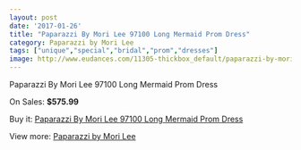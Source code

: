```yaml
---
layout: post
date: '2017-01-26'
title: "Paparazzi By Mori Lee 97100 Long Mermaid Prom Dress"
category: Paparazzi by Mori Lee
tags: ["unique","special","bridal","prom","dresses"]
image: http://www.eudances.com/11305-thickbox_default/paparazzi-by-mori-lee-97100-long-mermaid-prom-dress.jpg
---
```

Paparazzi By Mori Lee 97100 Long Mermaid Prom Dress

On Sales: **$575.99**
<a href="https://www.eudances.com/en/paparazzi-by-mori-lee/3600-paparazzi-by-mori-lee-97100-long-mermaid-prom-dress.html"><amp-img layout="responsive" width="600" height="600" src="//www.eudances.com/11305-thickbox_default/paparazzi-by-mori-lee-97100-long-mermaid-prom-dress.jpg" alt="Paparazzi By Mori Lee 97100 Long Mermaid Prom Dress 0" /></a>
<a href="https://www.eudances.com/en/paparazzi-by-mori-lee/3600-paparazzi-by-mori-lee-97100-long-mermaid-prom-dress.html"><amp-img layout="responsive" width="600" height="600" src="//www.eudances.com/11306-thickbox_default/paparazzi-by-mori-lee-97100-long-mermaid-prom-dress.jpg" alt="Paparazzi By Mori Lee 97100 Long Mermaid Prom Dress 1" /></a>
<a href="https://www.eudances.com/en/paparazzi-by-mori-lee/3600-paparazzi-by-mori-lee-97100-long-mermaid-prom-dress.html"><amp-img layout="responsive" width="600" height="600" src="//www.eudances.com/11307-thickbox_default/paparazzi-by-mori-lee-97100-long-mermaid-prom-dress.jpg" alt="Paparazzi By Mori Lee 97100 Long Mermaid Prom Dress 2" /></a>

Buy it: [Paparazzi By Mori Lee 97100 Long Mermaid Prom Dress](https://www.eudances.com/en/paparazzi-by-mori-lee/3600-paparazzi-by-mori-lee-97100-long-mermaid-prom-dress.html "Paparazzi By Mori Lee 97100 Long Mermaid Prom Dress")

View more: [Paparazzi by Mori Lee](https://www.eudances.com/en/78-Paparazzi-by-Mori-Lee "Paparazzi by Mori Lee")